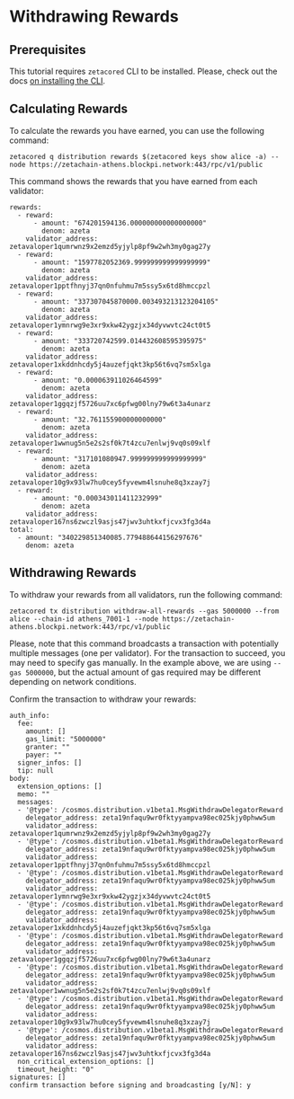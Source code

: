 # Withdrawing Rewards

## Prerequisites

This tutorial requires `zetacored` CLI to be installed. Please, check out the
docs [on installing the CLI](/users/cli/setup).

## Calculating Rewards

To calculate the rewards you have earned, you can use the following command:

```
zetacored q distribution rewards $(zetacored keys show alice -a) --node https://zetachain-athens.blockpi.network:443/rpc/v1/public
```

This command shows the rewards that you have earned from each validator:

```
rewards:
  - reward:
      - amount: "674201594136.000000000000000000"
        denom: azeta
    validator_address: zetavaloper1qumrwnz9x2emzd5yjylp8pf9w2wh3my0gag27y
  - reward:
      - amount: "1597782052369.999999999999999999"
        denom: azeta
    validator_address: zetavaloper1pptfhnyj37qn0nfuhmu7m5ssy5x6td8hmccpzl
  - reward:
      - amount: "337307045870000.003493213123204105"
        denom: azeta
    validator_address: zetavaloper1ymnrwg9e3xr9xkw42ygzjx34dyvwvtc24ct0t5
  - reward:
      - amount: "333720742599.014432608595395975"
        denom: azeta
    validator_address: zetavaloper1xkddnhcdy5j4auzefjqkt3kp56t6vq7sm5xlga
  - reward:
      - amount: "0.000063911026464599"
        denom: azeta
    validator_address: zetavaloper1ggqzjf5726uu7xc6pfwg00lny79w6t3a4unarz
  - reward:
      - amount: "32.761155900000000000"
        denom: azeta
    validator_address: zetavaloper1wwnug5n5e2s2sf0k7t4zcu7enlwj9vq0s09xlf
  - reward:
      - amount: "317101080947.999999999999999999"
        denom: azeta
    validator_address: zetavaloper10g9x93lw7hu0cey5fyvewm4lsnuhe8q3xzay7j
  - reward:
      - amount: "0.000343011411232999"
        denom: azeta
    validator_address: zetavaloper167ns6zwczl9asjs47jwv3uhtkxfjcvx3fg3d4a
total:
  - amount: "340229851340085.779488644156297676"
    denom: azeta
```

## Withdrawing Rewards

To withdraw your rewards from all validators, run the following command:

```
zetacored tx distribution withdraw-all-rewards --gas 5000000 --from alice --chain-id athens_7001-1 --node https://zetachain-athens.blockpi.network:443/rpc/v1/public
```

Please, note that this command broadcasts a transaction with potentially
multiple messages (one per validator). For the transaction to succeed, you may
need to specify gas manually. In the example above, we are using
`--gas 5000000`, but the actual amount of gas required may be different
depending on network conditions.

Confirm the transaction to withdraw your rewards:

```
auth_info:
  fee:
    amount: []
    gas_limit: "5000000"
    granter: ""
    payer: ""
  signer_infos: []
  tip: null
body:
  extension_options: []
  memo: ""
  messages:
  - '@type': /cosmos.distribution.v1beta1.MsgWithdrawDelegatorReward
    delegator_address: zeta19nfaqu9wr0fktyyampva98ec025kjy0phww5um
    validator_address: zetavaloper1qumrwnz9x2emzd5yjylp8pf9w2wh3my0gag27y
  - '@type': /cosmos.distribution.v1beta1.MsgWithdrawDelegatorReward
    delegator_address: zeta19nfaqu9wr0fktyyampva98ec025kjy0phww5um
    validator_address: zetavaloper1pptfhnyj37qn0nfuhmu7m5ssy5x6td8hmccpzl
  - '@type': /cosmos.distribution.v1beta1.MsgWithdrawDelegatorReward
    delegator_address: zeta19nfaqu9wr0fktyyampva98ec025kjy0phww5um
    validator_address: zetavaloper1ymnrwg9e3xr9xkw42ygzjx34dyvwvtc24ct0t5
  - '@type': /cosmos.distribution.v1beta1.MsgWithdrawDelegatorReward
    delegator_address: zeta19nfaqu9wr0fktyyampva98ec025kjy0phww5um
    validator_address: zetavaloper1xkddnhcdy5j4auzefjqkt3kp56t6vq7sm5xlga
  - '@type': /cosmos.distribution.v1beta1.MsgWithdrawDelegatorReward
    delegator_address: zeta19nfaqu9wr0fktyyampva98ec025kjy0phww5um
    validator_address: zetavaloper1ggqzjf5726uu7xc6pfwg00lny79w6t3a4unarz
  - '@type': /cosmos.distribution.v1beta1.MsgWithdrawDelegatorReward
    delegator_address: zeta19nfaqu9wr0fktyyampva98ec025kjy0phww5um
    validator_address: zetavaloper1wwnug5n5e2s2sf0k7t4zcu7enlwj9vq0s09xlf
  - '@type': /cosmos.distribution.v1beta1.MsgWithdrawDelegatorReward
    delegator_address: zeta19nfaqu9wr0fktyyampva98ec025kjy0phww5um
    validator_address: zetavaloper10g9x93lw7hu0cey5fyvewm4lsnuhe8q3xzay7j
  - '@type': /cosmos.distribution.v1beta1.MsgWithdrawDelegatorReward
    delegator_address: zeta19nfaqu9wr0fktyyampva98ec025kjy0phww5um
    validator_address: zetavaloper167ns6zwczl9asjs47jwv3uhtkxfjcvx3fg3d4a
  non_critical_extension_options: []
  timeout_height: "0"
signatures: []
confirm transaction before signing and broadcasting [y/N]: y
```
